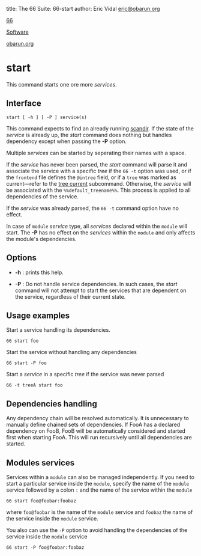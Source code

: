 title: The 66 Suite: 66-start
author: Eric Vidal <eric@obarun.org>

[66](index.html)

[Software](https://web.obarun.org/software)

[obarun.org](https://web.obarun.org)

# start

This command starts one ore more *services*.

## Interface

```
start [ -h ] [ -P ] service(s)
```

This command expects to find an already running [scandir](scandir.html). If the state of the *service* is already up, the *start* command does nothing but handles dependency except when passing the **-P** option.

Multiple *services* can be started by seperating their names with a space.

If the *service* has never been parsed, the *start* command will parse it and associate the service with a specific *tree* if the `66 -t` option was used, or if the `frontend` file defines the `@intree` field, or if a `tree` was marked as current—refer to the [tree current](tree.html) subcommand. Otherwise, the *service* will be associated with the `%%default_treename%%`. This process is applied to all dependencies of the service.

If the *service* was already parsed, the `66 -t` command option have no effect.

In case of `module` *service* type, all *services* declared within the `module` will start. The **-P** has no effect on the *services* within the `module` and only affects the module's dependencies.

## Options

- **-h** : prints this help.

- **-P** : Do not handle service dependencies. In such cases, the *start* command will not attempt to start the services that are dependent on the service, regardless of their current state.

## Usage examples

Start a service handling its dependencies.
```
66 start foo
```

Start the service without handling any dependencies
```
66 start -P foo
```

Start a *service* in a specific *tree* if the service was never parsed
```
66 -t treeA start foo
```

## Dependencies handling

Any dependency chain will be resolved automatically. It is unnecessary to manually define chained sets of dependencies. If FooA has a declared dependency on FooB, FooB will be automatically considered and started first when starting FooA. This will run recursively until all dependencies are started.

## Modules services

Services within a `module` can also be managed independently. If you need to start a particular service inside the `module`, specify the name of the `module` service followed by a colon `:` and the name of the service within the `module`

```
66 start foo@foobar:foobaz
```

where `foo@foobar` is the name of the `module` service and `foobaz` the name of the service inside the `module` service.

You also can use the `-P` option to avoid handling the dependencies of the service inside the `module` service

```
66 start -P foo@foobar:foobaz
```